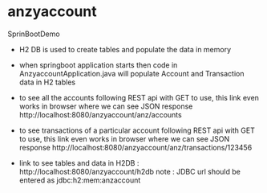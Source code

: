 # anzyaccount
 SprinBootDemo
 - H2 DB is used to create tables and populate the data in memory
 - when springboot application starts then code in AnzyaccountApplication.java will populate Account and Transaction data in H2 tables
 - to see all the accounts following REST api with GET to use, this link even works in browser where we can see JSON response
 http://localhost:8080/anzyaccount/anz/accounts
 - to see transactions of a particular account following REST api with GET to use, this link even works in browser where we can see JSON response
 http://localhost:8080/anzyaccount/anz/transactions/123456
 
 - link to see tables and data in H2DB : http://localhost:8080/anzyaccount/h2db
 note : JDBC url should be entered as jdbc:h2:mem:anzaccount
 
